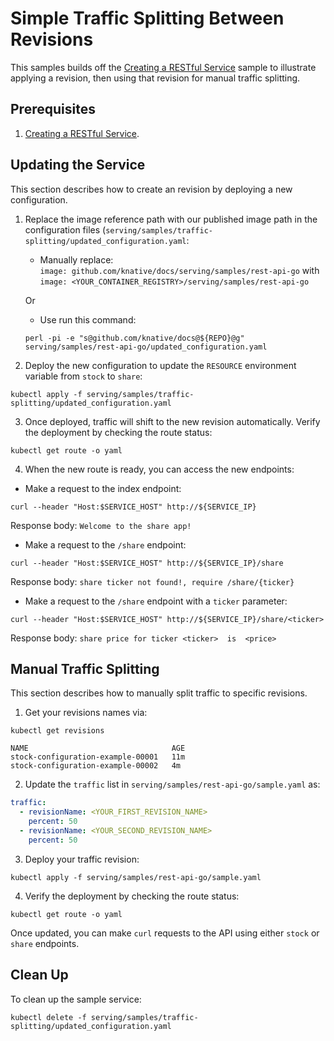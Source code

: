 # Simple Traffic Splitting Between Revisions

This samples builds off the [Creating a RESTful Service](../rest-api-go) sample
to illustrate applying a revision, then using that revision for manual traffic splitting.

## Prerequisites

1. [Creating a RESTful Service](../rest-api-go).

## Updating the Service

This section describes how to create an revision by deploying a new configuration.

1. Replace the image reference path with our published image path in the configuration files (`serving/samples/traffic-splitting/updated_configuration.yaml`:  
    * Manually replace:  
     `image: github.com/knative/docs/serving/samples/rest-api-go` with `image: <YOUR_CONTAINER_REGISTRY>/serving/samples/rest-api-go`  

     Or

    * Use run this command:  
     ```
     perl -pi -e "s@github.com/knative/docs@${REPO}@g" serving/samples/rest-api-go/updated_configuration.yaml
     ```

2. Deploy the new configuration to update the `RESOURCE` environment variable
from `stock` to `share`:
```
kubectl apply -f serving/samples/traffic-splitting/updated_configuration.yaml
```

3. Once deployed, traffic will shift to the new revision automatically. Verify the deployment by checking the route status:
```
kubectl get route -o yaml
```

4. When the new route is ready, you can access the new endpoints:
  * Make a request to the index endpoint:
  ```
  curl --header "Host:$SERVICE_HOST" http://${SERVICE_IP}
  ```
  Response body: `Welcome to the share app!`

  * Make a request to the `/share` endpoint:
  ```
  curl --header "Host:$SERVICE_HOST" http://${SERVICE_IP}/share
  ```
  Response body: `share ticker not found!, require /share/{ticker}`

  * Make a request to the `/share` endpoint with a `ticker` parameter:
  ```
  curl --header "Host:$SERVICE_HOST" http://${SERVICE_IP}/share/<ticker>
  ```
  Response body: `share price for ticker <ticker>  is  <price>`

## Manual Traffic Splitting

This section describes how to manually split traffic to specific revisions.

1. Get your revisions names via:
```
kubectl get revisions
```
```
NAME                                AGE
stock-configuration-example-00001   11m
stock-configuration-example-00002   4m
```

2. Update the `traffic` list in `serving/samples/rest-api-go/sample.yaml` as:
```yaml
traffic:
  - revisionName: <YOUR_FIRST_REVISION_NAME>
    percent: 50
  - revisionName: <YOUR_SECOND_REVISION_NAME>
    percent: 50
```

3. Deploy your traffic revision:
```
kubectl apply -f serving/samples/rest-api-go/sample.yaml
```

4. Verify the deployment by checking the route status:
```
kubectl get route -o yaml
```
Once updated, you can make `curl` requests to the API using either `stock` or `share`
endpoints.

## Clean Up

To clean up the sample service:

```
kubectl delete -f serving/samples/traffic-splitting/updated_configuration.yaml
```
